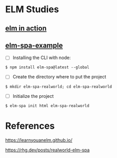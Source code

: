 # ELM Studies

## [elm in action](elm-in-action)

## [elm-spa-example](elm-spa-example)

- [ ] Installing the CLI with node:

```
$ npm install elm-spa@latest --global
```

- [ ] Create the directory where to put the project

```
$ mkdir elm-spa-realworld; cd elm-spa-realworld
```

- [ ] Initialize the project 

```
$ elm-spa init html elm-spa-realworld
```

# References

https://learnyouanelm.github.io/

https://rhg.dev/posts/realworld-elm-spa
